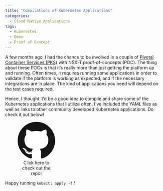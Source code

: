 ```yaml
---
title: "Compilations of Kubernetes Applications"
categories: 
  - Cloud Native Applications
tags:
  - Kubernetes
  - Demo
  - Proof of Concept
---
```


A few months ago, I had the chance to be involved in a couple of [Pivotal Container Services (PKS)](https://docs.pivotal.io/pks/1-7/index.html) with NSX-T proof-of-concepts (POC). The thing about these POCs is that it’s really more than just getting the platform up and running. Often times, it requires running some applications in order to validate if the platform is working as expected, and if the necessary integrations are in place. The kind of applications you need will depend on the test cases required.

Hence, I thought it’d be a good idea to compile and share some of the Kubernetes applications that I utilize often. I’ve included the YAML files as well as links to other community developed Kubernetes applications. Do check it out below!

<figure style="width: 120px" class="align-center">
  <a href="https://github.com/Physium/kubernetes-demo-applications"><img src="/assets/images/GitHub-Mark-120px-plus.png" alt="Github Mark"></a>
  <figcaption style="text-align: center;">Click here to check out the repo!</figcaption>
</figure> 

Happy running ```kubectl apply -f``` !